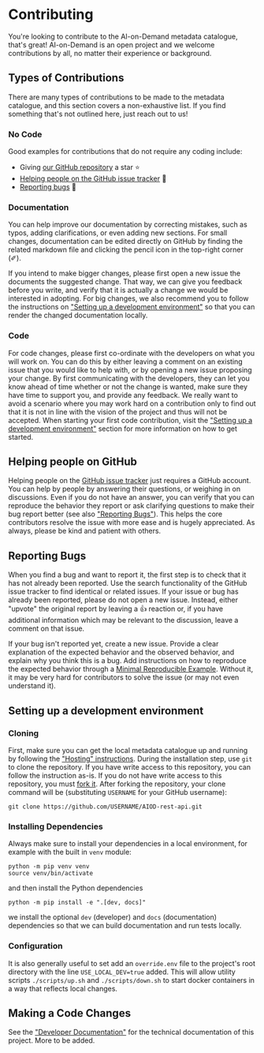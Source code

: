 # Contributing

You're looking to contribute to the AI-on-Demand metadata catalogue, that's great!
AI-on-Demand is an open project and we welcome contributions by all, no matter their experience or background.

## Types of Contributions
There are many types of contributions to be made to the metadata catalogue, and this section
covers a non-exhaustive list. If you find something that's not outlined here, just reach out to us!

### No Code
Good examples for contributions that do not require any coding include:

 - Giving [our GitHub repository](https://github.com/aiondemand/AIOD-rest-api) a star ⭐️
 - [Helping people on the GitHub issue tracker](#helping-people-on-github) 🤝
 - [Reporting bugs](#reporting-bugs) 🐛

### Documentation
You can help improve our documentation by correcting mistakes, such as typos, adding clarifications,
or even adding new sections. For small changes, documentation can be edited directly on GitHub by 
finding the related markdown file and clicking the pencil icon in the top-right corner (✐).

If you intend to make bigger changes, please first open a new issue the documents the suggested change.
That way, we can give you feedback before you write, and verify that it is actually a change we would be interested in adopting.
For big changes, we also recommend you to follow the instructions on ["Setting up a development environment"](#setting-up-a-development-environment)
so that you can render the changed documentation locally.

### Code
For code changes, please first co-ordinate with the developers on what you will work on.
You can do this by either leaving a comment on an existing issue that you would like to help with,
or by opening a new issue proposing your change. By first communicating with the developers, they
can let you know ahead of time whether or not the change is wanted, make sure they have time to
support you, and provide any feedback. We really want to avoid a scenario where you may work hard on a contribution
only to find out that it is not in line with the vision of the project and thus will not be accepted.
When starting your first code contribution, visit the ["Setting up a development environment"](#setting-up-a-development-environment)
section for more information on how to get started.

## Helping people on GitHub
Helping people on the [GitHub issue tracker](https://github.com/aiondemand/AIOD-rest-api/issues) just requires a GitHub account.
You can help by people by answering their questions, or weighing in on discussions.
Even if you do not have an answer, you can verify that you can reproduce the behavior they report or
ask clarifying questions to make their bug report better (see also ["Reporting Bugs"](#reporting-bugs)).
This helps the core contributors resolve the issue with more ease and is hugely appreciated.
As always, please be kind and patient with others.

## Reporting Bugs
When you find a bug and want to report it, the first step is to check that it has not already been reported.
Use the search functionality of the GitHub issue tracker to find identical or related issues.
If your issue or bug has already been reported, please do not open a new issue.
Instead, either "upvote" the original report by leaving a 👍 reaction or, 
if you have additional information which may be relevant to the discussion, leave a comment on that issue.

If your bug isn't reported yet, create a new issue.
Provide a clear explanation of the expected behavior and the observed behavior, and explain why you think this is a bug.
Add instructions on how to reproduce the expected behavior through a [Minimal Reproducible Example](https://stackoverflow.com/help/minimal-reproducible-example).
Without it, it may be very hard for contributors to solve the issue (or may not even understand it).

## Setting up a development environment

### Cloning
First, make sure you can get the local metadata catalogue up and running by following the ["Hosting" instructions](Hosting.md).
During the installation step, use `git` to clone the repository.
If you have write access to this repository, you can follow the instruction as-is.
If you do not have write access to this repository, you must [fork it](https://docs.github.com/en/pull-requests/collaborating-with-pull-requests/working-with-forks/fork-a-repo).
After forking the repository, your clone command will be (substituting `USERNAME` for your GitHub username):

```commandline
git clone https://github.com/USERNAME/AIOD-rest-api.git
```

### Installing Dependencies
Always make sure to install your dependencies in a local environment, for example with the built in `venv` module:

```commandline
python -m pip venv venv
source venv/bin/activate
```

and then install the Python dependencies

```commandline
python -m pip install -e ".[dev, docs]"
```

we install the optional `dev` (developer) and `docs` (documentation) dependencies so that we can 
build documentation and run tests locally.

### Configuration

It is also generally useful to set add an `override.env` file to the project's root directory with
the line `USE_LOCAL_DEV=true` added. This will allow utility scripts `./scripts/up.sh` and `./scripts/down.sh`
to start docker containers in a way that reflects local changes.

## Making a Code Changes
See the ["Developer Documentation"](developer/index.md) for the technical documentation of this project.
More to be added.

[//]: # (## Setting up a pull request)
